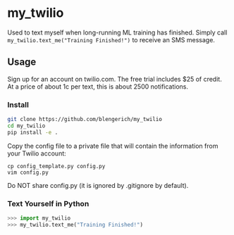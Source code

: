 # my_twilio

Used to text myself when long-running ML training has finished. Simply call `my_twilio.text_me("Training Finished!")` to receive an SMS message.

## Usage
Sign up for an account on twilio.com. The free trial includes $25 of credit. At a price of about 1c per text, this is about 2500 notifications.

### Install
```bash
git clone https://github.com/blengerich/my_twilio
cd my_twilio
pip install -e .
```

Copy the config file to a private file that will contain the information from your Twilio account:
```
cp config_template.py config.py
vim config.py
```
Do NOT share config.py (it is ignored by .gitignore by default).

### Text Yourself in Python
```python
>>> import my_twilio
>>> my_twilio.text_me("Training Finished!")
